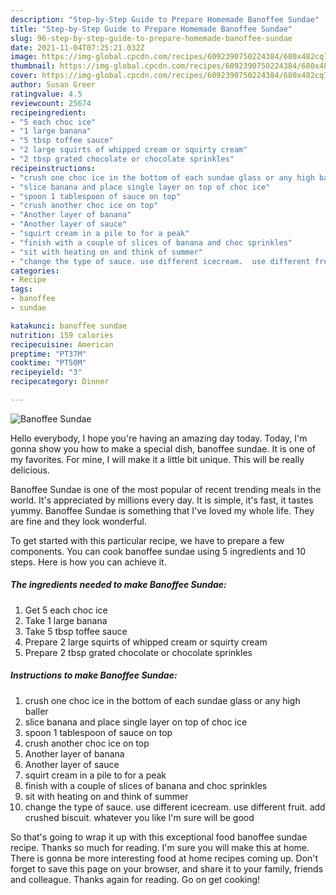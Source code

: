 ```yaml
---
description: "Step-by-Step Guide to Prepare Homemade Banoffee Sundae"
title: "Step-by-Step Guide to Prepare Homemade Banoffee Sundae"
slug: 96-step-by-step-guide-to-prepare-homemade-banoffee-sundae
date: 2021-11-04T07:25:21.032Z
image: https://img-global.cpcdn.com/recipes/6092390750224384/680x482cq70/banoffee-sundae-recipe-main-photo.jpg
thumbnail: https://img-global.cpcdn.com/recipes/6092390750224384/680x482cq70/banoffee-sundae-recipe-main-photo.jpg
cover: https://img-global.cpcdn.com/recipes/6092390750224384/680x482cq70/banoffee-sundae-recipe-main-photo.jpg
author: Susan Greer
ratingvalue: 4.5
reviewcount: 25674
recipeingredient:
- "5 each choc ice"
- "1 large banana"
- "5 tbsp toffee sauce"
- "2 large squirts of whipped cream or squirty cream"
- "2 tbsp grated chocolate or chocolate sprinkles"
recipeinstructions:
- "crush one choc ice in the bottom of each sundae glass or any high baller"
- "slice banana and place single layer on top of choc ice"
- "spoon 1 tablespoon of sauce on top"
- "crush another choc ice on top"
- "Another layer of banana"
- "Another layer of sauce"
- "squirt cream in a pile to for a peak"
- "finish with a couple of slices of banana and choc sprinkles"
- "sit with heating on and think of summer"
- "change the type of sauce. use different icecream.  use different fruit. add crushed biscuit. whatever you like I&#39;m sure will be good"
categories:
- Recipe
tags:
- banoffee
- sundae

katakunci: banoffee sundae 
nutrition: 159 calories
recipecuisine: American
preptime: "PT37M"
cooktime: "PT50M"
recipeyield: "3"
recipecategory: Dinner

---
```



![Banoffee Sundae](https://img-global.cpcdn.com/recipes/6092390750224384/680x482cq70/banoffee-sundae-recipe-main-photo.jpg)

Hello everybody, I hope you're having an amazing day today. Today, I'm gonna show you how to make a special dish, banoffee sundae. It is one of my favorites. For mine, I will make it a little bit unique. This will be really delicious.

Banoffee Sundae is one of the most popular of recent trending meals in the world. It's appreciated by millions every day. It is simple, it's fast, it tastes yummy. Banoffee Sundae is something that I've loved my whole life. They are fine and they look wonderful.




To get started with this particular recipe, we have to prepare a few components. You can cook banoffee sundae using 5 ingredients and 10 steps. Here is how you can achieve it.

<!--inarticleads1-->

##### The ingredients needed to make Banoffee Sundae:

1. Get 5 each choc ice
1. Take 1 large banana
1. Take 5 tbsp toffee sauce
1. Prepare 2 large squirts of whipped cream or squirty cream
1. Prepare 2 tbsp grated chocolate or chocolate sprinkles




<!--inarticleads2-->

##### Instructions to make Banoffee Sundae:

1. crush one choc ice in the bottom of each sundae glass or any high baller
1. slice banana and place single layer on top of choc ice
1. spoon 1 tablespoon of sauce on top
1. crush another choc ice on top
1. Another layer of banana
1. Another layer of sauce
1. squirt cream in a pile to for a peak
1. finish with a couple of slices of banana and choc sprinkles
1. sit with heating on and think of summer
1. change the type of sauce. use different icecream.  use different fruit. add crushed biscuit. whatever you like I&#39;m sure will be good




So that's going to wrap it up with this exceptional food banoffee sundae recipe. Thanks so much for reading. I'm sure you will make this at home. There is gonna be more interesting food at home recipes coming up. Don't forget to save this page on your browser, and share it to your family, friends and colleague. Thanks again for reading. Go on get cooking!
